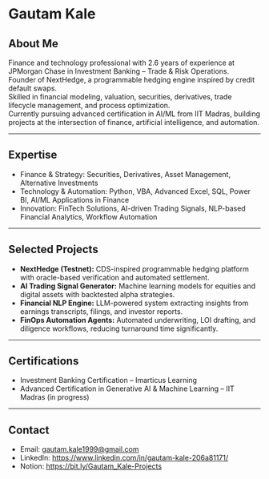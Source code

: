 # Gautam Kale  

## About Me  
Finance and technology professional with 2.6 years of experience at JPMorgan Chase in Investment Banking – Trade & Risk Operations.  
Founder of NextHedge, a programmable hedging engine inspired by credit default swaps.  
Skilled in financial modeling, valuation, securities, derivatives, trade lifecycle management, and process optimization.  
Currently pursuing advanced certification in AI/ML from IIT Madras, building projects at the intersection of finance, artificial intelligence, and automation.  

---

## Expertise  
- Finance & Strategy: Securities, Derivatives, Asset Management, Alternative Investments  
- Technology & Automation: Python, VBA, Advanced Excel, SQL, Power BI, AI/ML Applications in Finance  
- Innovation: FinTech Solutions, AI-driven Trading Signals, NLP-based Financial Analytics, Workflow Automation  

---

## Selected Projects  
- **NextHedge (Testnet):** CDS-inspired programmable hedging platform with oracle-based verification and automated settlement.  
- **AI Trading Signal Generator:** Machine learning models for equities and digital assets with backtested alpha strategies.  
- **Financial NLP Engine:** LLM-powered system extracting insights from earnings transcripts, filings, and investor reports.  
- **FinOps Automation Agents:** Automated underwriting, LOI drafting, and diligence workflows, reducing turnaround time significantly.  

---

## Certifications  
- Investment Banking Certification – Imarticus Learning  
- Advanced Certification in Generative AI & Machine Learning – IIT Madras (in progress)  

---

## Contact  
- Email: gautam.kale1999@gmail.com  
- LinkedIn: https://www.linkedin.com/in/gautam-kale-206a81171/ 
- Notion: https://bit.ly/Gautam_Kale-Projects

